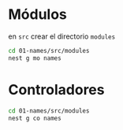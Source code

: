 # Módulos

en `src` crear el directorio `modules`

```sh
cd 01-names/src/modules
nest g mo names
```

# Controladores
```sh
cd 01-names/src/modules
nest g co names
```
